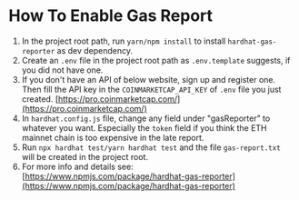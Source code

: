 # How To Enable Gas Report

1. In the project root path, run ```yarn/npm install``` to install ```hardhat-gas-reporter``` as dev dependency.
1. Create an ```.env``` file in the project root path as ```.env.template``` suggests, if you did not have one.
1. If you don't have an API of below website, sign up and register one. Then fill the API key in the ```COINMARKETCAP_API_KEY``` of ```.env``` file you just created.
   [https://pro.coinmarketcap.com/](https://pro.coinmarketcap.com/)
1. In ```hardhat.config.js``` file, change any field under "gasReporter" to whatever you want. Especially the ```token``` field if you think the ETH mainnet chain is too expensive in the late report.
1. Run ```npx hardhat test/yarn hardhat test``` and the file ```gas-report.txt``` will be created in the project root.
1. For more info and details see:
   [https://www.npmjs.com/package/hardhat-gas-reporter](https://www.npmjs.com/package/hardhat-gas-reporter)
